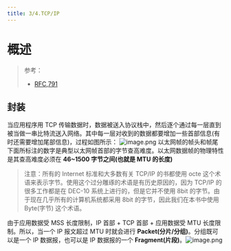 ```yaml
---
title: 3/4.TCP/IP
---
```


# 概述

> 参考：
> - [RFC,791](https://datatracker.ietf.org/doc/html/rfc791)

## 封装

当应用程序用 TCP 传输数据时，数据被送入协议栈中，然后逐个通过每一层直到被当做一串比特流送入网络。其中每一层对收到的数据都要增加一些首部信息(有时还需要增加尾部信息)，过程如图所示：
![image.png](https://notes-learning.oss-cn-beijing.aliyuncs.com/oc8ill/1628821300980-52f384b2-d2c9-4227-a1c5-6481d6cbf20e.png)
以太网帧的帧头和帧尾下面所标注的数字是典型以太网帧首部的字节查高难度。以太网数据帧的物理特性是其查高难度必须在 **46~1500 字节之间(也就是 MTU 的长度)**

> 注意：所有的 Internet 标准和大多数有关 TCP/IP 的书都使用 octe 这个术语来表示字节。使用这个过分雕琢的术语是有历史原因的，因为 TCP/IP 的很多工作都是在 DEC-10 系统上进行的，但是它并不使用 8bit 的字节。由于现在几乎所有的计算机系统都采用 8bit 的字节，因此我们在本书中使用 Byte(字节) 这个术语。

由于应用数据受 MSS 长度限制，IP 首部 + TCP 首部 + 应用数据受 MTU 长度限制。所以，当一个 IP 报文超过 MTU 时就会进行 **Packet(分片/分组)**。分组既可以是一个 IP 数据报，也可以是 IP 数据报的一个 **Fragment(片段)**。![image.png](https://notes-learning.oss-cn-beijing.aliyuncs.com/oc8ill/1628821542180-6dae0209-e7ac-494e-b6f3-715ce143c6d5.png)
